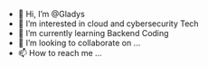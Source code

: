 - 👋 Hi, I’m @Gladys
- 👀 I’m interested in cloud and cybersecurity Tech
- 🌱 I’m currently learning Backend Coding
- 💞️ I’m looking to collaborate on ...
- 📫 How to reach me ...

<!---
Glads12/Glads12 is a ✨ special ✨ repository because its `README.md` (this file) appears on your GitHub profile.
You can click the Preview link to take a look at your changes.
--->
